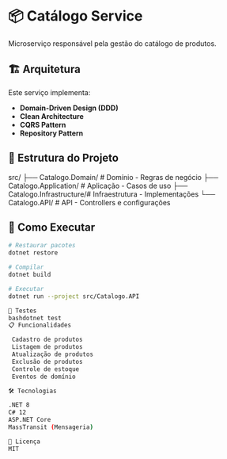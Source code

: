 # 📦 Catálogo Service

Microserviço responsável pela gestão do catálogo de produtos.

## 🏗️ Arquitetura

Este serviço implementa:
- **Domain-Driven Design (DDD)**
- **Clean Architecture**
- **CQRS Pattern**
- **Repository Pattern**

## 📁 Estrutura do Projeto

src/
├── Catalogo.Domain/        # Domínio - Regras de negócio
├── Catalogo.Application/   # Aplicação - Casos de uso
├── Catalogo.Infrastructure/# Infraestrutura - Implementações
└── Catalogo.API/          # API - Controllers e configurações

## 🚀 Como Executar

```bash
# Restaurar pacotes
dotnet restore

# Compilar
dotnet build

# Executar
dotnet run --project src/Catalogo.API

🧪 Testes
bashdotnet test
📋 Funcionalidades

 Cadastro de produtos
 Listagem de produtos
 Atualização de produtos
 Exclusão de produtos
 Controle de estoque
 Eventos de domínio

🛠️ Tecnologias

.NET 8
C# 12
ASP.NET Core
MassTransit (Mensageria)

📝 Licença
MIT